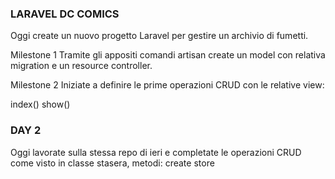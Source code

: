 ### LARAVEL DC COMICS
Oggi create un nuovo progetto Laravel per gestire un archivio di fumetti.

Milestone 1 Tramite gli appositi comandi artisan create un model con relativa migration e un resource controller.

Milestone 2 Iniziate a definire le prime operazioni CRUD con le relative view:

index()
show()

### DAY 2 
Oggi lavorate sulla stessa repo di ieri e completate le operazioni CRUD come visto in classe stasera, metodi: create store